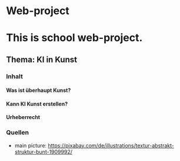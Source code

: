 # Web-project

# This is school web-project.

## Thema: KI in Kunst

### Inhalt

#### Was ist überhaupt Kunst?

#### Kann KI Kunst erstellen?

#### Urheberrecht

### Quellen
- main picture: https://pixabay.com/de/illustrations/textur-abstrakt-struktur-bunt-1909992/


